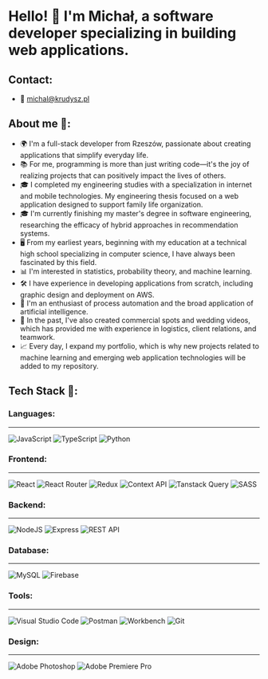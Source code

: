# Hello! 👋 I'm Michał, a software developer specializing in building web applications.

## Contact:

- 📧 michal@krudysz.pl

## About me 📝:

- 🌍 I'm a full-stack developer from Rzeszów, passionate about creating applications that simplify everyday life.
- 📚 For me, programming is more than just writing code—it's the joy of realizing projects that can positively impact the lives of others.
- 🎓 I completed my engineering studies with a specialization in internet and mobile technologies. My engineering thesis focused on a web application designed to support family life organization.
- 🎓 I'm currently finishing my master's degree in software engineering, researching the efficacy of hybrid approaches in recommendation systems.
- 🖥️ From my earliest years, beginning with my education at a technical high school specializing in computer science, I have always been fascinated by this field.
- 📊 I'm interested in statistics, probability theory, and machine learning.
- 🛠️ I have experience in developing applications from scratch, including graphic design and deployment on AWS.
- 🤖 I'm an enthusiast of process automation and the broad application of artificial intelligence.
- 🎥 In the past, I've also created commercial spots and wedding videos, which has provided me with experience in logistics, client relations, and teamwork.
- 📈 Every day, I expand my portfolio, which is why new projects related to machine learning and emerging web application technologies will be added to my repository.

## Tech Stack 🔧:

### Languages:

---

![JavaScript](https://img.shields.io/badge/javascript-%23323330.svg?style=for-the-badge&logo=javascript&logoColor=%23F7DF1E)
![TypeScript](https://img.shields.io/badge/typescript-%23007ACC.svg?style=for-the-badge&logo=typescript&logoColor=white)
![Python](https://img.shields.io/badge/python-%233776AB.svg?style=for-the-badge&logo=python&logoColor=white)

### Frontend:

---

![React](https://img.shields.io/badge/react-%2320232a.svg?style=for-the-badge&logo=react&logoColor=%2361DAFB)
![React Router](https://img.shields.io/badge/React_Router-CA4245?style=for-the-badge&logo=react-router&logoColor=white)
![Redux](https://img.shields.io/badge/redux-%23593d88.svg?style=for-the-badge&logo=redux&logoColor=white)
![Context API](https://img.shields.io/badge/Context_API-%235E5E5E.svg?style=for-the-badge&logo=context-api&logoColor=white)
![Tanstack Query](https://img.shields.io/badge/Tanstack_Query-FF4154?style=for-the-badge&logo=tanstack-query&logoColor=white)
![SASS](https://img.shields.io/badge/SASS-hotpink.svg?style=for-the-badge&logo=SASS&logoColor=white)

### Backend:

---

![NodeJS](https://img.shields.io/badge/node.js-6DA55F?style=for-the-badge&logo=node.js&logoColor=white)
![Express](https://img.shields.io/badge/express-%23404d59.svg?style=for-the-badge&logo=express&logoColor=white)
![REST API](https://img.shields.io/badge/REST_API-%23009688.svg?style=for-the-badge&logo=rest-api&logoColor=white)

### Database:

---

![MySQL](https://img.shields.io/badge/mysql-%2300f.svg?style=for-the-badge&logo=mysql&logoColor=white)
![Firebase](https://img.shields.io/badge/Firebase-%23FFCA28.svg?style=for-the-badge&logo=firebase&logoColor=white)

### Tools:

---

![Visual Studio Code](https://img.shields.io/badge/visual_studio_code-%23007ACC.svg?style=for-the-badge&logo=visual-studio-code&logoColor=white)
![Postman](https://img.shields.io/badge/postman-%23FF6C37.svg?style=for-the-badge&logo=postman&logoColor=white)
![Workbench](https://img.shields.io/badge/workbench-%23EEEEEE.svg?style=for-the-badge&logo=workbench&logoColor=white)
![Git](https://img.shields.io/badge/git-%23F05032.svg?style=for-the-badge&logo=git&logoColor=white)

### Design:

---

![Adobe Photoshop](https://img.shields.io/badge/adobe_photoshop-%2331A8FF.svg?style=for-the-badge&logo=adobephotoshop&logoColor=white)
![Adobe Premiere Pro](https://img.shields.io/badge/Adobe_Premiere_Pro-%239999FF.svg?style=for-the-badge&logo=adobe-premiere-pro&logoColor=white)
